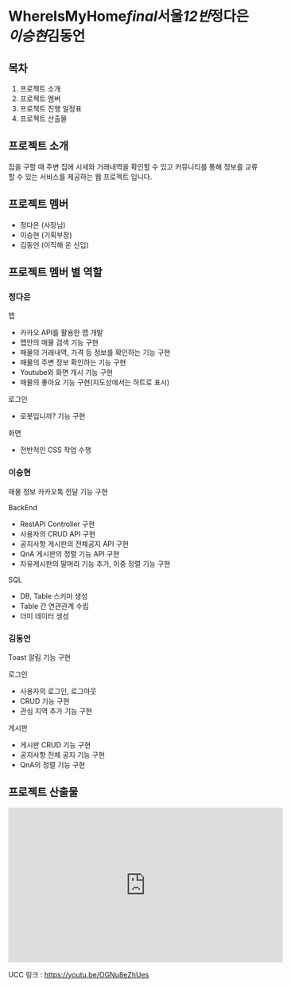 # WhereIsMyHome*final*서울*12반*정다은*이승현*김동언

## 목차

1. 프로젝트 소개
2. 프로젝트 멤버
3. 프로젝트 진행 일정표
4. 프로젝트 산출물





## 프로젝트 소개

집을 구할 때 주변 집에 시세와 거래내역을 확인할 수 있고 커뮤니티를 통해 정보를 교류할 수 있는 서비스를 제공하는 웹 프로젝트 입니다. 





## 프로젝트 멤버

* 정다은 (사장님)
* 이승현 (기획부장)
* 김동언 (이직해 온 신입)



## 프로젝트 멤버 별 역할

### 정다은

맵

* 카카오 API를 활용한 맵 개발
* 맵안의 매물 검색 기능 구현
* 매물의 거래내역, 가격 등 정보를 확인하는 기능 구현
* 매물의 주변 정보 확인하는 기능 구현
* Youtube와 화면 개시 기능 구현 
* 매물의 좋아요 기능 구현(지도상에서는 하트로 표시)



로그인

* 로봇입니까? 기능 구현 



화면

* 전반적인 CSS 작업 수행 



### 이승현

매물 정보 카카오톡 전달 기능 구현 



BackEnd

* RestAPI Controller 구현
* 사용자의 CRUD API 구현
* 공지사항 게시판의 전체공지 API 구현
* QnA 게시판의 정렬 기능 API 구현
* 자유게시판의 말머리 기능 추가, 이중 정렬 기능 구현 



SQL

* DB, Table 스키마 생성
* Table 간 연관관계 수립
* 더미 데이터 생성  





### 김동언

Toast 알림 기능 구현 



로그인

* 사용자의 로그인, 로그아웃
* CRUD 기능 구현
* 관심 지역 추가 기능 구현 



게시판

* 게시판 CRUD 기능 구현
* 공지사항 전체 공지 기능 구현
* QnA의 정렬 기능 구현 



## 프로젝트 산출물


<iframe width="552" height="311" src="https://www.youtube.com/embed/OGNu8eZhUes" title="해피하우스 시연영상" frameborder="0" allow="accelerometer; autoplay; clipboard-write; encrypted-media; gyroscope; picture-in-picture" allowfullscreen></iframe>

UCC 링크 : https://youtu.be/OGNu8eZhUes
